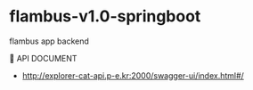 # flambus-v1.0-springboot
flambus app backend


 📒 API DOCUMENT 
 - http://explorer-cat-api.p-e.kr:2000/swagger-ui/index.html#/
